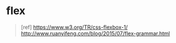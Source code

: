 # flex

> [ref]
https://www.w3.org/TR/css-flexbox-1/
http://www.ruanyifeng.com/blog/2015/07/flex-grammar.html